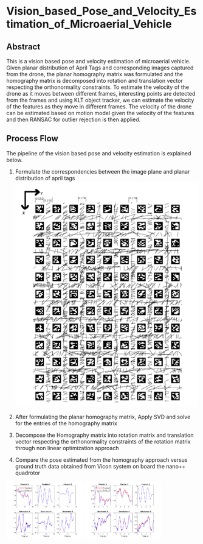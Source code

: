 # Vision_based_Pose_and_Velocity_Estimation_of_Microaerial_Vehicle

## Abstract
This is a vision based pose and velocity estimation of microaerial vehicle. Given planar distribution of April Tags and corresponding images captured from the drone, the planar homography matrix was formulated and the homography matrix is decomposed into rotation and translation vector respecting the orthonormality constraints. To estimate the velocity of the drone as it moves between different frames, interesting points are detected from the frames and using KLT object tracker, we can estimate the velocity of the features as they move in different frames. The velocity of the drone can be estimated based on motion model given the velocity of the features and then RANSAC for outlier rejection is then applied.

## Process Flow
The pipeline of the vision based pose and velocity estimation is explained below.

1. Formulate the correspondencies between the image plane and planar distribution of april tags
![alt text](https://github.com/somikdhar729/Vision_based_Pose_and_Velocity_Estimation_of_Microaerial_Vehicle/blob/main/april_tags.png?raw=true)

2. After formulating the planar homography matrix, Apply SVD and solve for the entries of the homography matrix


3. Decompose the Homography matrix into rotation matrix and translation vector respecting the orthonormality constraints of the rotation matrix through non linear optimization approach


4. Compare the pose estimated from the homography approach versus ground truth data obtained from Vicon system on board the nano++ quadrotor

<p float="left">
  <img src="https://github.com/somikdhar729/Vision_based_Pose_and_Velocity_Estimation_of_Microaerial_Vehicle/blob/main/Pose_estimation_Dataset1.png" width="40%" />
  <img src="https://github.com/somikdhar729/Vision_based_Pose_and_Velocity_Estimation_of_Microaerial_Vehicle/blob/main/Pose_estimation_Dataset4.png" width="40%" /> 
 
</p>
<!-- ![alt text](https://github.com/somikdhar729/Vision_based_Pose_and_Velocity_Estimation_of_Microaerial_Vehicle/blob/main/Pose_estimation_Dataset1.png?raw=true)
![alt text](https://github.com/somikdhar729/Vision_based_Pose_and_Velocity_Estimation_of_Microaerial_Vehicle/blob/main/Pose_estimation_Dataset4.png?raw=true) -->

